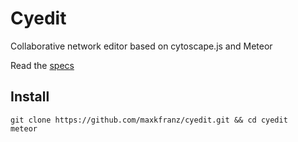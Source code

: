# Cyedit

Collaborative network editor based on cytoscape.js and Meteor

Read the [specs](https://github.com/cytoscape/cytoscape.js/issues/821#issuecomment-112497223)

## Install

    git clone https://github.com/maxkfranz/cyedit.git && cd cyedit
    meteor
